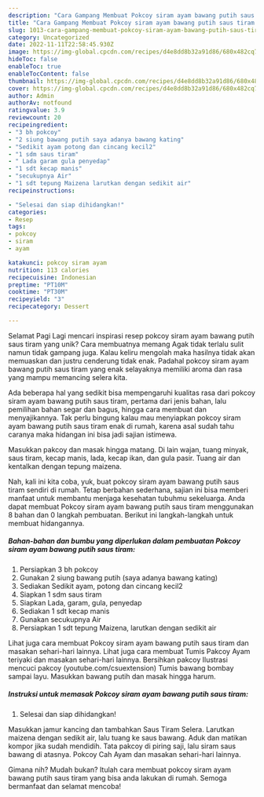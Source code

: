 ```yaml
---
description: "Cara Gampang Membuat Pokcoy siram ayam bawang putih saus tiram yang Lezat, Lezat"
title: "Cara Gampang Membuat Pokcoy siram ayam bawang putih saus tiram yang Lezat, Lezat"
slug: 1013-cara-gampang-membuat-pokcoy-siram-ayam-bawang-putih-saus-tiram-yang-lezat-lezat
category: Uncategorized
date: 2022-11-11T22:58:45.930Z
image: https://img-global.cpcdn.com/recipes/d4e8dd8b32a91d86/680x482cq70/pokcoy-siram-ayam-bawang-putih-saus-tiram-foto-resep-utama.jpg
hideToc: false
enableToc: true
enableTocContent: false
thumbnail: https://img-global.cpcdn.com/recipes/d4e8dd8b32a91d86/680x482cq70/pokcoy-siram-ayam-bawang-putih-saus-tiram-foto-resep-utama.jpg
cover: https://img-global.cpcdn.com/recipes/d4e8dd8b32a91d86/680x482cq70/pokcoy-siram-ayam-bawang-putih-saus-tiram-foto-resep-utama.jpg
author: Admin
authorAv: notfound
ratingvalue: 3.9
reviewcount: 20
recipeingredient:
- "3 bh pokcoy"
- "2 siung bawang putih saya adanya bawang kating"
- "Sedikit ayam potong dan cincang kecil2"
- "1 sdm saus tiram"
- " Lada garam gula penyedap"
- "1 sdt kecap manis"
- "secukupnya Air"
- "1 sdt tepung Maizena larutkan dengan sedikit air"
recipeinstructions:

- "Selesai dan siap dihidangkan!"
categories:
- Resep
tags:
- pokcoy
- siram
- ayam

katakunci: pokcoy siram ayam 
nutrition: 113 calories
recipecuisine: Indonesian
preptime: "PT10M"
cooktime: "PT30M"
recipeyield: "3"
recipecategory: Dessert

---
```



Selamat Pagi Lagi mencari inspirasi resep pokcoy siram ayam bawang putih saus tiram yang unik? Cara membuatnya memang Agak tidak terlalu sulit namun tidak gampang juga. Kalau keliru mengolah maka hasilnya tidak akan memuaskan dan justru cenderung tidak enak. Padahal pokcoy siram ayam bawang putih saus tiram yang enak selayaknya memiliki aroma dan rasa yang mampu memancing selera kita.


Ada beberapa hal yang sedikit bisa mempengaruhi kualitas rasa dari pokcoy siram ayam bawang putih saus tiram, pertama dari jenis bahan, lalu pemilihan bahan segar dan bagus, hingga cara membuat dan menyajikannya. Tak perlu bingung kalau mau menyiapkan pokcoy siram ayam bawang putih saus tiram enak di rumah, karena asal sudah tahu caranya maka hidangan ini bisa jadi sajian istimewa.

Masukkan pakcoy dan masak hingga matang. Di lain wajan, tuang minyak, saus tiram, kecap manis, lada, kecap ikan, dan gula pasir. Tuang air dan kentalkan dengan tepung maizena.


Nah, kali ini kita coba, yuk, buat pokcoy siram ayam bawang putih saus tiram sendiri di rumah. Tetap berbahan sederhana, sajian ini bisa memberi manfaat untuk membantu menjaga kesehatan tubuhmu sekeluarga. Anda dapat membuat Pokcoy siram ayam bawang putih saus tiram menggunakan 8 bahan dan 0 langkah pembuatan. Berikut ini langkah-langkah untuk membuat hidangannya.

<!--inarticleads1-->

##### Bahan-bahan dan bumbu yang diperlukan dalam pembuatan Pokcoy siram ayam bawang putih saus tiram:

1. Persiapkan 3 bh pokcoy
1. Gunakan 2 siung bawang putih (saya adanya bawang kating)
1. Sediakan Sedikit ayam, potong dan cincang kecil2
1. Siapkan 1 sdm saus tiram
1. Siapkan  Lada, garam, gula, penyedap
1. Sediakan 1 sdt kecap manis
1. Gunakan secukupnya Air
1. Persiapkan 1 sdt tepung Maizena, larutkan dengan sedikit air


Lihat juga cara membuat Pokcoy siram ayam bawang putih saus tiram dan masakan sehari-hari lainnya. Lihat juga cara membuat Tumis Pakcoy Ayam teriyaki dan masakan sehari-hari lainnya. Bersihkan pakcoy Ilustrasi mencuci pakcoy (youtube.com/csuextension) Tumis bawang bombay sampai layu. Masukkan bawang putih dan masak hingga harum. 

<!--inarticleads2-->

##### Instruksi untuk memasak Pokcoy siram ayam bawang putih saus tiram:


1. Selesai dan siap dihidangkan!

Masukkan jamur kancing dan tambahkan Saus Tiram Selera. Larutkan maizena dengan sedikit air, lalu tuang ke saus bawang. Aduk dan matikan kompor jika sudah mendidih. Tata pakcoy di piring saji, lalu siram saus bawang di atasnya. Pokcoy Cah Ayam dan masakan sehari-hari lainnya. 

Gimana nih? Mudah bukan? Itulah cara membuat pokcoy siram ayam bawang putih saus tiram yang bisa anda lakukan di rumah. Semoga bermanfaat dan selamat mencoba!
